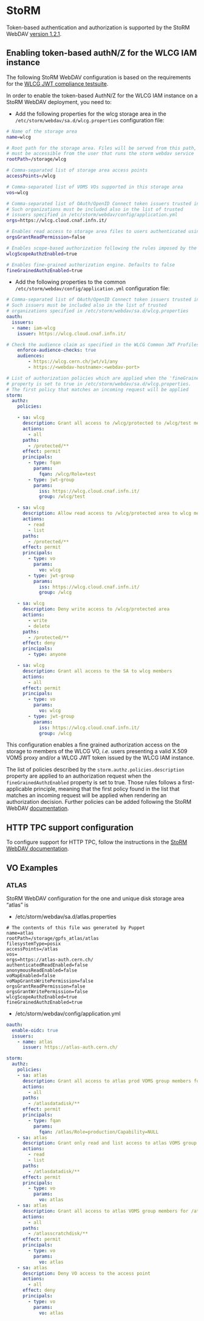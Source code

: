 # StoRM 

Token-based authentication and authorization is supported by the StoRM WebDAV [version 1.2.1][storm-webdav].

## Enabling token-based authN/Z for the WLCG IAM instance

The following StoRM WebDAV configuration is based on the requirements for the [WLCG JWT compliance testsuite](https://github.com/indigo-iam/wlcg-jwt-compliance-tests#storage-area-configuration-pre-requisites).

In order to enable the token-based AuthN/Z for the WLCG IAM instance on a StoRM WebDAV deployment, you need to:

- Add the following properties for the wlcg storage area in the `/etc/storm/webdav/sa.d/wlcg.properties` configuration file:

```bash
# Name of the storage area
name=wlcg

# Root path for the storage area. Files will be served from this path, which must exist and
# must be accessible from the user that runs the storm webdav service
rootPath=/storage/wlcg

# Comma-separated list of storage area access points
accessPoints=/wlcg

# Comma-separated list of VOMS VOs supported in this storage area
vos=wlcg

# Comma-separated list of OAuth/OpenID Connect token issuers trusted in this storage area. 
# Such organizations must be included also in the list of trusted
# issuers specified in /etc/storm/webdav/config/application.yml
orgs=https://wlcg.cloud.cnaf.infn.it/

# Enables read access to storage area files to users authenticated using OAuth/OIDC. Defaults to true
orgsGrantReadPermission=false

# Enables scope-based authorization following the rules imposed by the WLCG JWT profile. Defaults to false
wlcgScopeAuthzEnabled=true

# Enables fine-grained authorization engine. Defaults to false
fineGrainedAuthzEnabled=true
```

- Add the following properties to the common
  `/etc/storm/webdav/config/application.yml` configuration file:

```yml
# Comma-separated list of OAuth/OpenID Connect token issuers trusted in this storage area. 
# Such issuers must be included also in the list of trusted
# organizations specified in /etc/storm/webdav/sa.d/wlcg.properties
oauth:
  issuers:
  - name: iam-wlcg
    issuer: https://wlcg.cloud.cnaf.infn.it/

# Check the audience claim as specified in the WLCG Common JWT Profiles
    enforce-audience-checks: true
    audiences:
        - https://wlcg.cern.ch/jwt/v1/any
        - https://<webdav-hostname>:<webdav-port>

# List of authorization policies which are applied when the 'fineGrainedAuthzEnabled' 
# property is set to true in /etc/storm/webdav/sa.d/wlcg.properties.
# The first policy that matches an incoming request will be applied
storm:
  authz:
    policies:

    - sa: wlcg
      description: Grant all access to /wlcg/protected to /wlcg/test members
      actions:
        - all
      paths:
        - /protected/**
      effect: permit
      principals:
        - type: fqan
          params:
            fqan: /wlcg/Role=test
        - type: jwt-group
          params:
            iss: https://wlcg.cloud.cnaf.infn.it/
            group: /wlcg/test

    - sa: wlcg
      description: Allow read access to /wlcg/protected area to wlcg members
      actions:
        - read
        - list
      paths:
        - /protected/**
      effect: permit
      principals:
        - type: vo
          params:
            vo: wlcg
        - type: jwt-group
          params:
            iss: https://wlcg.cloud.cnaf.infn.it/
            group: /wlcg

    - sa: wlcg
      description: Deny write access to /wlcg/protected area
      actions:
        - write
        - delete
      paths:
        - /protected/**
      effect: deny
      principals:
        - type: anyone

    - sa: wlcg
      description: Grant all access to the SA to wlcg members
      actions:
        - all
      effect: permit
      principals:
        - type: vo
          params:
            vo: wlcg
        - type: jwt-group
          params:
            iss: https://wlcg.cloud.cnaf.infn.it/
            group: /wlcg
```

This configuration enables a fine grained authorization access on the storage to members
of the WLCG VO, *i.e.* users presenting a valid X.509 VOMS proxy and/or a WLCG JWT token issued by the WLCG IAM instance.

The list of policies described by the `storm.authz.policies.description` property are applied to an authorization request when the `fineGrainedAuthzEnabled` property is set to true. Those rules follows a first-applicable principle, meaning that the first policy found in the list that matches an incoming request will be applied when rendering an authorization decision.
Further policies can be added following the StoRM WebDAV  [documentation](http://italiangrid.github.io/storm/documentation/sysadmin-guide/1.11.21/installation-guides/webdav/storage-area-configuration/index.html).

## HTTP TPC support configuration

To configure support for HTTP TPC, follow the instructions in the [StoRM WebDAV
documentation][storm-webdav-tpc-doc].

## VO Examples

### ATLAS

StoRM WebDAV configuration for the one and unique disk storage area “atlas” is
* /etc/storm/webdav/sa.d/atlas.properties
```
# The contents of this file was generated by Puppet
name=atlas
rootPath=/storage/gpfs_atlas/atlas
filesystemType=posix
accessPoints=/atlas
vos=
orgs=https://atlas-auth.cern.ch/
authenticatedReadEnabled=false
anonymousReadEnabled=false
voMapEnabled=false
voMapGrantsWritePermission=false
orgsGrantReadPermission=false
orgsGrantWritePermission=false
wlcgScopeAuthzEnabled=true
fineGrainedAuthzEnabled=true
```
* /etc/storm/webdav/config/application.yml
```yml
oauth:
  enable-oidc: true  
  issuers:
    - name: atlas
      issuer: https://atlas-auth.cern.ch/

storm:
  authz:
    policies:
    - sa: atlas
      description: Grant all access to atlas prod VOMS group members for /atlas/atlasdatadisk and its subfolders
      actions:
        - all
      paths:
        - /atlasdatadisk/**
      effect: permit
      principals:  
        - type: fqan
          params:
            fqan: /atlas/Role=production/Capability=NULL
    - sa: atlas
      description: Grant only read and list access to atlas VOMS group members for /atlas/atlasdatadisk and its subfolders
      actions:
        - read
        - list
      paths:
        - /atlasdatadisk/**
      effect: permit
      principals:
        - type: vo
          params:
            vo: atlas
    - sa: atlas
      description: Grant all access to atlas VOMS group members for /atlas/atlasscratchdisk and its subfolders
      actions:
        - all
      paths:
        - /atlasscratchdisk/**
      effect: permit
      principals:  
        - type: vo
          params:
            vo: atlas
    - sa: atlas
      description: Deny VO access to the access point
      actions:
        - all
      effect: deny
      principals:
        - type: vo
          params:
            vo: atlas
```

[storm-webdav]: http://italiangrid.github.io/storm/release-notes/storm-webdav/1.2.1/
[storm-webdav-tpc-doc]: https://github.com/italiangrid/storm-webdav/blob/master/doc/tpc.md

